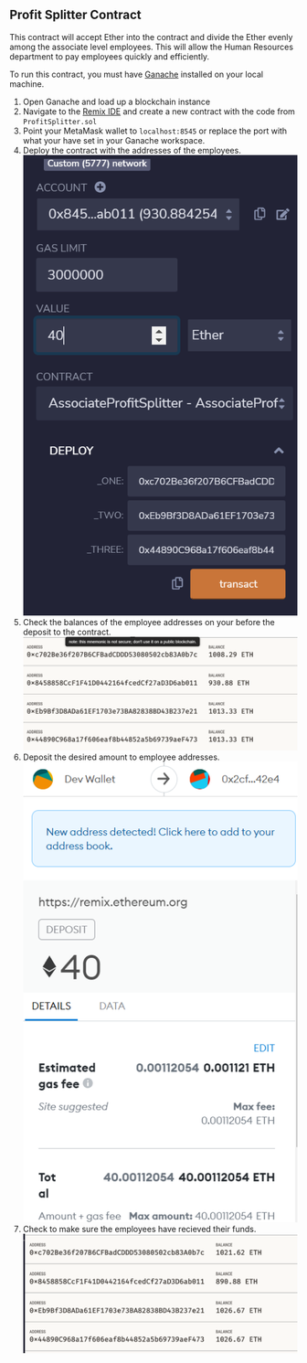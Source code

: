 ## Profit Splitter Contract



This contract will accept Ether into the contract and divide the Ether evenly among the associate level employees. This will allow the Human Resources department to pay employees quickly and efficiently.

To run this contract, you must have [Ganache](https://www.trufflesuite.com/ganache) installed on your local machine.

1) Open Ganache and load up a blockchain instance
2) Navigate to the [Remix IDE](https://remix.ethereum.org) and create a new contract with the code from `ProfitSplitter.sol`
3) Point your MetaMask wallet to `localhost:8545` or replace the port with what your have set in your Ganache workspace.
4) Deploy the contract with the addresses of the employees. ![](./remix_deploy.PNG)
5) Check the balances of the employee addresses on your before the deposit to the contract. ![](./ganache_before_tx.PNG)
6) Deposit the desired amount to employee addresses. ![](./metamask_deploy.PNG)
7) Check to make sure the employees have recieved their funds. ![](./ganache_after_tx.PNG)



